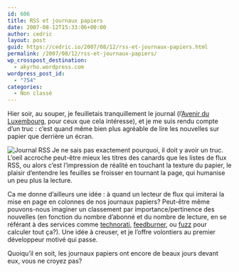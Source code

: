```yaml
---
id: 606
title: RSS et journaux papiers
date: 2007-08-12T15:33:06+00:00
author: cedric
layout: post
guid: https://cedric.io/2007/08/12/rss-et-journaux-papiers.html
permalink: /2007/08/12/rss-et-journaux-papiers/
wp_crosspost_destination:
  - akyrho.wordpress.com
wordpress_post_id:
  - "754"
categories:
  - Non classé
---
```

Hier soir, au souper, je feuilletais tranquillement le journal (l’[Avenir du Luxembourg](http://www.votrejournal.be/CWS/Index.aspx), pour ceux que cela intéresse), et je me suis rendu compte d’un truc : c’est quand même bien plus agréable de lire les nouvelles sur papier que derrière un écran.

![Journal RSS](/images/2007/08/journal-rss.jpg) Je ne sais pas exactement pourquoi, il doit y avoir un truc. L’oeil accroche peut-être mieux les titres des canards que les listes de flux RSS, ou alors c’est l’impression de réalité en touchant la texture du papier, le plaisir d’entendre les feuilles se froisser en tournant la page, qui humanise un peu plus la lecture.

Ca me donne d’ailleurs une idée : à quand un lecteur de flux qui imiterai la mise en page en colonnes de nos journaux papiers? Peut-être même pouvons-nous imaginer un classement par importance/pertinence des nouvelles (en fonction du nombre d’abonné et du nombre de lecture, en se référant à des services comme [technorati](http://www.technorati.com/), [feedburner](http://www.feedburner.com/), ou [fuzz](http://www.fuzz.fr) pour calculer tout ça?). Une idée à creuser, et je l’offre volontiers au premier développeur motivé qui passe.

Quoiqu’il en soit, les journaux papiers ont encore de beaux jours devant eux, vous ne croyez pas?